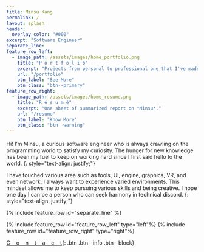 ```yaml
---
title: Minsu Kang 
permalink: /
layout: splash
header:
  overlay_color: "#000"
excerpt: "Software Engineer"
separate_line:
feature_row_left:
  - image_path: /assets/images/home_portfolio.png
    title: "P o r t f o l i o"
    excerpt: "Projects from personal to professional one that I've made or participated."
    url: "/portfolio"
    btn_label: "See More"
    btn_class: "btn--primary"
feature_row_right:
  - image_path: /assets/images/home_resume.png
    title: "R é s u m é"
    excerpt: "One sheet of summarized report on *Minsu*."
    url: "/resume"
    btn_label: "Know More"
    btn_class: "btn--warning"
---
```


<style>
.align-left { margin-top: 0px; margin-bottom: -10px; }
.align-left img { border-radius: 30%;}
</style>

<figure style="width: 300px" class="align-left">
  <img src="{{ site.url }}{{ site.baseurl }}/assets/images/avatar.png" alt="">
</figure> 

Hi! I’m Minsu, a curious software engineer who is always crawling on the programming world to satisfy my curiosity. The hunger for new knowledge has been my fuel to keep on working hard since I first said hello to the world.
{: style="text-align: justify;"}
  
I have touched various area such as tools, UI, engine, graphics, VR, and even network. I always want to experience varied environments. This mindset allows me to keep pursuing various skills and being creative. I hope one day I can be a person who can seek harmony in technical  discord.
{: style="text-align: justify;"}

{% include feature_row id="separate_line" %}

{% include feature_row id="feature_row_left" type="left"%}
{% include feature_row id="feature_row_right" type="right"%}

[C&nbsp;&nbsp;&nbsp;&nbsp;o&nbsp;&nbsp;&nbsp;&nbsp;n&nbsp;&nbsp;&nbsp;&nbsp;t&nbsp;&nbsp;&nbsp;&nbsp;a&nbsp;&nbsp;&nbsp;&nbsp;c&nbsp;&nbsp;&nbsp;&nbsp;t](/contact){: .btn .btn--info .btn--block}